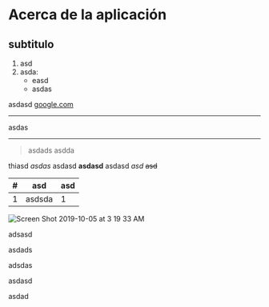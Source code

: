 # Acerca de la aplicación

## subtitulo

1. asd
1. asda:
    - easd
    - asdas

asdasd [google.com](https://google.com)

---

asdas

---

> asdads
> asdda

thiasd _asdas_
asdasd **asdasd**
  asdasd *asd* ~~asd~~

| # | asd | asd |
|-|--|--|
| 1 | asdsda | 1 |
![Screen Shot 2019-10-05 at 3 19 33 AM](https://user-images.githubusercontent.com/26213148/66237659-d11f4280-e71f-11e9-91e3-7a3f08659d89.png)

adsasd

asdads

adsdas

asdasd

asdad
